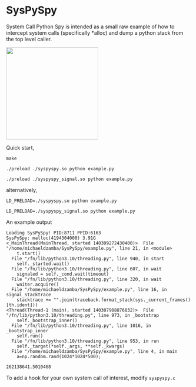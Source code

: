 # SysPySpy
System Call Python Spy is intended as a small raw example of 
how to intercept system calls (specifically *alloc) and dump
a python stack from the top level caller. 

<img src="https://user-images.githubusercontent.com/1278972/217698983-193c0896-5bda-4236-9f6b-4804dde28bd4.png" width="250" height="250" />


Quick start,

`make`

`./preload ./syspyspy.so python example.py`

`./preload ./syspyspy_signal.so python example.py`

alternatively, 

`LD_PRELOAD=./syspyspy.so python example.py`

`LD_PRELOAD=./syspyspy_signal.so python example.py`

An example output

```% ./preload ./syspyspy_signal.so python example.py 
Loading SysPySpy! PID:8711 PPID:6163
SysPySpy: malloc(4194304000) 3.91G
<_MainThread(MainThread, started 140309272430400)>  File "/home/michaeldzamba/SysPySpy/example.py", line 21, in <module>
    t.start()
  File "/fn/lib/python3.10/threading.py", line 940, in start
    self._started.wait()
  File "/fn/lib/python3.10/threading.py", line 607, in wait
    signaled = self._cond.wait(timeout)
  File "/fn/lib/python3.10/threading.py", line 320, in wait
    waiter.acquire()
  File "/home/michaeldzamba/SysPySpy/example.py", line 16, in signal_stacktrace
    stacktrace += "".join(traceback.format_stack(sys._current_frames()[th.ident]))
<Thread(Thread-1 (main), started 140307908876032)>  File "/fn/lib/python3.10/threading.py", line 973, in _bootstrap
    self._bootstrap_inner()
  File "/fn/lib/python3.10/threading.py", line 1016, in _bootstrap_inner
    self.run()
  File "/fn/lib/python3.10/threading.py", line 953, in run
    self._target(*self._args, **self._kwargs)
  File "/home/michaeldzamba/SysPySpy/example.py", line 4, in main
    a=np.random.rand(1024*1024*500);

262138641.5010468
```

To add a hook for your own system call of interest, modify `syspyspy.c`
